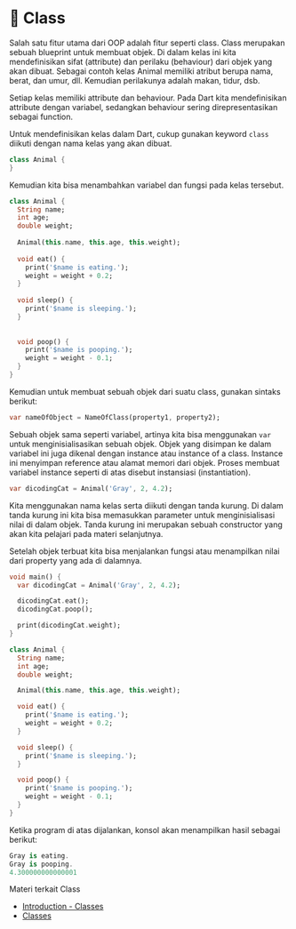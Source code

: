 # 📍 Class

Salah satu fitur utama dari OOP adalah fitur seperti class. Class merupakan sebuah blueprint untuk membuat objek. Di dalam kelas ini kita mendefinisikan sifat (attribute) dan perilaku (behaviour) dari objek yang akan dibuat. Sebagai contoh kelas Animal memiliki atribut berupa nama, berat, dan umur, dll. Kemudian perilakunya adalah makan, tidur, dsb.

Setiap kelas memiliki attribute dan behaviour. Pada Dart kita mendefinisikan attribute dengan variabel, sedangkan behaviour sering direpresentasikan sebagai function.

Untuk mendefinisikan kelas dalam Dart, cukup gunakan keyword `class` diikuti dengan nama kelas yang akan dibuat.

```dart
class Animal {
}
```

Kemudian kita bisa menambahkan variabel dan fungsi pada kelas tersebut.

```dart
class Animal {
  String name;
  int age;
  double weight;
 
  Animal(this.name, this.age, this.weight);
 
  void eat() {
    print('$name is eating.');
    weight = weight + 0.2;
  }
  
  void sleep() {
    print('$name is sleeping.');
  }
 
 
  void poop() {
    print('$name is pooping.');
    weight = weight - 0.1;
  }
}
```

Kemudian untuk membuat sebuah objek dari suatu class, gunakan sintaks berikut:

```dart
var nameOfObject = NameOfClass(property1, property2);
```

Sebuah objek sama seperti variabel, artinya kita bisa menggunakan `var` untuk menginisialisasikan sebuah objek. Objek yang disimpan ke dalam variabel ini juga dikenal dengan instance atau instance of a class. Instance ini menyimpan reference atau alamat memori dari objek. Proses membuat variabel instance seperti di atas disebut instansiasi (instantiation).

```dart
var dicodingCat = Animal('Gray', 2, 4.2);
```

Kita menggunakan nama kelas serta diikuti dengan tanda kurung. Di dalam tanda kurung ini kita bisa memasukkan parameter untuk menginisialisasi nilai di dalam objek. Tanda kurung ini merupakan sebuah constructor yang akan kita pelajari pada materi selanjutnya.

Setelah objek terbuat kita bisa menjalankan fungsi atau menampilkan nilai dari property yang ada di dalamnya.

```dart
void main() {
  var dicodingCat = Animal('Gray', 2, 4.2);

  dicodingCat.eat();
  dicodingCat.poop();

  print(dicodingCat.weight);
}

class Animal {
  String name;
  int age;
  double weight;

  Animal(this.name, this.age, this.weight);

  void eat() {
    print('$name is eating.');
    weight = weight + 0.2;
  }

  void sleep() {
    print('$name is sleeping.');
  }

  void poop() {
    print('$name is pooping.');
    weight = weight - 0.1;
  }
}
```

Ketika program di atas dijalankan, konsol akan menampilkan hasil sebagai berikut:

```dart
Gray is eating.
Gray is pooping.
4.300000000000001
```

Materi terkait Class
* [Introduction - Classes](https://dart.dev/language#classes)
* [Classes](https://dart.dev/language/classes)

